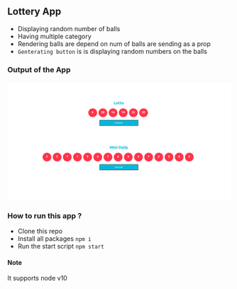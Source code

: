
## Lottery App

 - Displaying random number of balls
 - Having multiple category
 - Rendering balls are depend on num of balls are sending as a prop
 - ```Genterating button``` is is displaying random numbers on the balls

### Output of the App
 ![Image](lottery.png)

### How to run this app ?
- Clone this repo
- Install all packages ```npm i```
- Run the start script ```npm start```

#### Note
It supports node v10